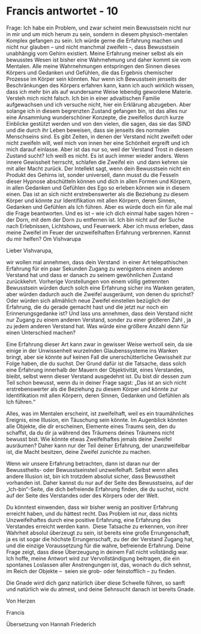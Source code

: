 # Francis antwortet - 10

Frage: Ich habe ein Problem, und zwar scheint mein Bewusstsein nicht nur in mir und um mich herum zu sein, sondern in diesem physisch-mentalen Komplex gefangen zu sein. Ich w&uuml;rde gerne die Erfahrung machen und nicht nur glauben &ndash; und nicht manchmal zweifeln &ndash;, dass Bewusstsein unabh&auml;ngig vom Gehirn existiert. Meine Erfahrung meiner selbst als ein bewusstes Wesen ist bisher eine Wahrnehmung und daher kommt sie vom Mentalen. Alle meine Wahrnehmungen entspringen den Sinnen dieses K&ouml;rpers und Gedanken und Gef&uuml;hlen, die das Ergebnis chemischer Prozesse im K&ouml;rper sein k&ouml;nnten. Nur wenn ich Bewusstsein jenseits der Beschr&auml;nkungen des K&ouml;rpers erfahren kann, kann ich auch wirklich wissen, dass ich mehr bin als auf wundersame Weise lebendig gewordene Materie. Versteh mich nicht falsch. Ich bin in einer advaitischen Familie aufgewachsen und ich versuche nicht, hier ein Erkl&auml;rung abzugeben. Aber solange ich in diesem begrenzten Zustand gefangen bin, ist das alles nur eine Ansammlung wundersch&ouml;ner Konzepte, die zweifellos durch kurze Einblicke gest&uuml;tzt werden und von den vielen, die sagen, das sie das SIND und die durch ihr Leben beweisen, dass sie jenseits des normalen Menschseins sind. Es gibt Zeiten, in denen der Verstand nicht zweifelt oder nicht zweifeln will, weil mich von innen her eine Sch&ouml;nheit ergreift und ich mich darauf einlasse. Aber ist das nur so, weil der Verstand Trost in diesem Zustand sucht? Ich wei&szlig; es nicht. Es ist auch immer wieder anders. Wenn innere Gewissheit herrscht, schlafen die Zweifel ein&nbsp; und dann kehren sie mit aller Macht zur&uuml;ck. Der Intellekt sagt, wenn dein Bewusstsein nicht ein Produkt des Gehirns ist, sonder universell, dann musst du die Fesseln dieser Hypnose absch&uuml;tteln k&ouml;nnen und dich in allen Formen und K&ouml;rpern, in allen Gedanken und Gef&uuml;hlen des Ego so erleben k&ouml;nnen wie in diesem einen. Das ist an sich nicht erstrebenswerter als die Beziehung zu diesem K&ouml;rper und k&ouml;nnte zur Identifikation mit allen K&ouml;rpern, deren Sinnen, Gedanken und Gef&uuml;hlen als Ich f&uuml;hren. Aber es w&uuml;rde doch ein f&uuml;r alle mal die Frage beantworten. Und es ist &ndash; wie ich dich einmal habe sagen h&ouml;ren &ndash; der Dorn, mit dem der Dorn zu entfernen ist. Ich bin nicht auf der Suche nach Erlebnissen, Lichtshows, und Feuerwerk. Aber ich muss erleben, dass meine Zweifel im Feuer der unzweifelhaften Erfahrung verbrennen. Kannst du mir helfen? Om Vishvarupa

Lieber Vishvarupa,

wir wollen mal annehmen, dass dein Verstand&nbsp; in einer Art telepathischen Erfahrung f&uuml;r ein paar Sekunden Zugang zu wenigstens einem anderen Verstand hat und dass er danach zu seinem gew&ouml;hnlichen Zustand zur&uuml;ckkehrt. Vorherige Vorstellungen von einem v&ouml;llig getrennten Bewusstsein w&uuml;rden durch solch eine Erfahrung sicher ins Wanken geraten, aber w&uuml;rden dadurch auch die Zweifel ausger&auml;umt, von denen du sprichst? Oder w&uuml;rden sich allm&auml;hlich neue Zweifel einstellen bez&uuml;glich der Erfahrung, die du gerade gemacht hast und die jetzt nur noch ein Erinnerungsgedanke ist? Und lass uns annehmen, dass dein Verstand nicht nur Zugang zu einem anderen Verstand, sonder zu einer gr&ouml;&szlig;eren Zahl , ja zu jedem anderen Verstand hat. Was w&uuml;rde eine gr&ouml;&szlig;ere Anzahl denn f&uuml;r einen Unterschied machen?

Eine Erfahrung dieser Art kann zwar in gewisser Weise wertvoll sein, da sie einige in der Unwissenheit wurzelnden Glaubenssysteme ins Wanken bringt, aber sie k&ouml;nnte auf keinen Fall die unersch&uuml;tterliche Gewissheit zur Folge haben, die du suchst. Der Grund daf&uuml;r ist die Tatsache, dass solch eine Erfahrung innerhalb der Mauern der Objektivit&auml;t, eines Verstandes, bleibt, selbst wenn dieser Verstand ausgedehnt ist. Du bist dir dessen zum Teil schon bewusst, wenn du in deiner Frage sagst: &bdquo;Das ist an sich nicht erstrebenswerter als die Beziehung zu diesem K&ouml;rper und k&ouml;nnte zur Identifikation mit allen K&ouml;rpern, deren Sinnen, Gedanken und Gef&uuml;hlen als Ich f&uuml;hren.&ldquo;

Alles, was im Mentalen erscheint, ist zweifelhaft, weil es ein traum&auml;hnliches Ereignis, eine Illusion, ein T&auml;uschung sein k&ouml;nnte. Im Augenblick k&ouml;nnten alle Objekte, die dir erscheinen, Elemente eines Traums sein, den du schaffst, da du dir ja w&auml;hrend des Tr&auml;umens deines Tr&auml;umens nicht bewusst bist. Wie k&ouml;nnte etwas Zweifelhaftes jemals deine Zweifel ausr&auml;umen? Daher kann nur der Teil deiner Erfahrung, der unanzweifelbar ist, die Macht besitzen, deine Zweifel zunichte zu machen. 

Wenn wir unsere Erfahrung betrachten, dann ist daran nur der Bewusstheits- oder Bewusstseinsteil unzweifelhaft. Selbst wenn alles andere Illusion ist, bin ich trotzdem absolut sicher, dass Bewusstheit vorhanden ist. Daher kannst du nur auf der Seite des Bewusstseins, auf der &bdquo;Ich-bin&ldquo;-Seite, die dich befreiende Erfahrung finden, die du suchst, nicht auf der Seite des Verstandes oder des K&ouml;rpers oder der Welt.

Du k&ouml;nntest einwenden, dass wir bisher wenig an positiver Erfahrung erreicht haben, und du h&auml;ttest recht. Das Problem ist nur, dass nichts Unzweifelhaftes durch eine positive Erfahrung, eine Erfahrung des Verstandes erreicht werden kann.&nbsp; Diese Tatsache zu erkennen, von ihrer Wahrheit absolut &uuml;berzeugt zu sein, ist bereits eine gro&szlig;e Errungenschaft, ja es ist sogar die h&ouml;chste Errungenschaft, zu der der Verstand Zugang hat, und die einzige Voraussetzung f&uuml;r die wahre, befreiende Erfahrung. Deine Frage zeigt, dass diese &Uuml;berzeugung in deinem Fall nicht vollst&auml;ndig war. Ich hoffe, meine Antwort wird zur Vervollst&auml;ndigung beitragen, die ein spontanes Loslassen aller Anstrengungen ist, das, wonach du dich sehnst, im Reich der Objekte &ndash;&nbsp; seien sie grob- oder feinstofflich &ndash; zu finden. 

Die Gnade wird dich ganz nat&uuml;rlich &uuml;ber diese Schwelle f&uuml;hren, so sanft und nat&uuml;rlich wie du atmest, und deine Sehnsucht danach ist bereits Gnade.

Von Herzen

Francis

&Uuml;bersetzung von Hannah Friederich

